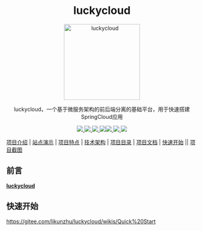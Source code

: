<h1 align=center>
    luckycloud
</h1>
<p align=center>
    <img src="https://foruda.gitee.com/images/1702467513623237124/dc6a88b3_5388780.png" alt="luckycloud" style="width:200px;height:200px">
</p>
<p align=center>
   luckycloud，一个基于微服务架构的前后端分离的基础平台，用于快速搭建SpringCloud应用
</p>
<p align="center">
<a target="_blank" href="https://gitee.com/moxi159753/mogu_blog_v2">
    	<img src="https://img.shields.io/hexpm/l/plug.svg" ></img>
		<img src="https://img.shields.io/badge/JDK-1.8+-green.svg" ></img>
        <img src="https://img.shields.io/badge/springboot-2.3.11.RELEASE-green" ></img>
<img src="https://img.shields.io/badge/SpringCloud-Hoxton.RELEASE-brightgreen" ></img><img src="https://img.shields.io/badge/vue-2.5.17-green" ></img>
<img src="https://img.shields.io/badge/swagger-3.0.0-brightgreen" ></img>
<img src="https://img.shields.io/badge/mybatis--plus-3.1.2-green" ></img>
</a></p>


[项目介绍](#项目介绍) | [站点演示](#站点演示) | [项目特点](#项目特点) | [技术架构](#技术选型) | [项目目录](#项目目录) | [项目文档](#项目文档)  | [快速开始](#快速开始) || [项目截图](#移动端截图) 

##  前言

[**luckycloud**](https://gitee.com/) 

##  快速开始
https://gitee.com/likunzhu/luckycloud/wikis/Quick%20Start
